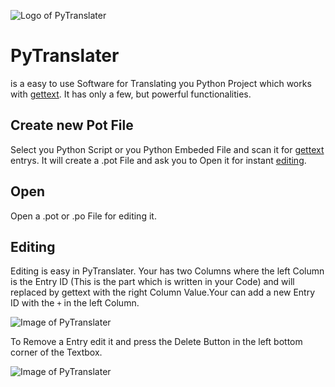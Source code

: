 ![Logo of PyTranslater](https://github.com/GreenSky-Productions/PyTranslater/blob/master/images/PyTranslater.ico)

# PyTranslater

is a easy to use Software for Translating you Python Project which works with [gettext](https://docs.python.org/3/library/gettext.html). It has only a few, but powerful functionalities.

## Create new Pot File
Select you Python Script or you Python Embeded File and scan it for [gettext](https://docs.python.org/3/library/gettext.html) entrys. It will create a .pot File and ask you to Open it for instant [editing](README.md#Editing).

## Open
Open a .pot or .po File for editing it.

## Editing
Editing is easy in PyTranslater. Your has two Columns where the left Column is the Entry ID (This is the part which is written in your Code) and will replaced by gettext with the right Column Value.Your can add a new Entry ID with the `+` in the left Column. 

![Image of PyTranslater](https://github.com/GreenSky-Productions/PyTranslater/blob/master/images/PyTranslater.png)

To Remove a Entry edit it and press the Delete Button in the left bottom corner of the Textbox.

![Image of PyTranslater](https://github.com/GreenSky-Productions/PyTranslater/blob/master/images/EditEntry.png)
